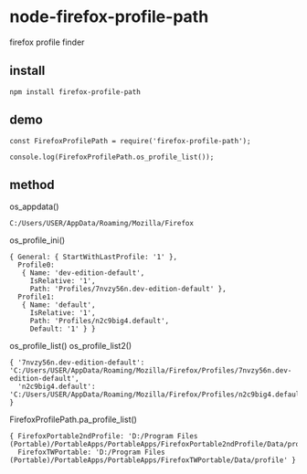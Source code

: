 # node-firefox-profile-path
firefox profile finder

## install

`npm install firefox-profile-path`

## demo

```
const FirefoxProfilePath = require('firefox-profile-path');

console.log(FirefoxProfilePath.os_profile_list());
```

## method

os_appdata()
```
C:/Users/USER/AppData/Roaming/Mozilla/Firefox
```

os_profile_ini()
```
{ General: { StartWithLastProfile: '1' },
  Profile0:
   { Name: 'dev-edition-default',
     IsRelative: '1',
     Path: 'Profiles/7nvzy56n.dev-edition-default' },
  Profile1:
   { Name: 'default',
     IsRelative: '1',
     Path: 'Profiles/n2c9big4.default',
     Default: '1' } }
```

os_profile_list()
os_profile_list2()
```
{ '7nvzy56n.dev-edition-default': 'C:/Users/USER/AppData/Roaming/Mozilla/Firefox/Profiles/7nvzy56n.dev-edition-default',
  'n2c9big4.default': 'C:/Users/USER/AppData/Roaming/Mozilla/Firefox/Profiles/n2c9big4.default' }
```

FirefoxProfilePath.pa_profile_list()
```
{ FirefoxPortable2ndProfile: 'D:/Program Files (Portable)/PortableApps/PortableApps/FirefoxPortable2ndProfile/Data/profile',
  FirefoxTWPortable: 'D:/Program Files (Portable)/PortableApps/PortableApps/FirefoxTWPortable/Data/profile' }
```
